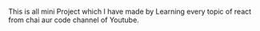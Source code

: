 This is all mini Project which I have made by Learning every topic of react from chai aur code channel of Youtube.
